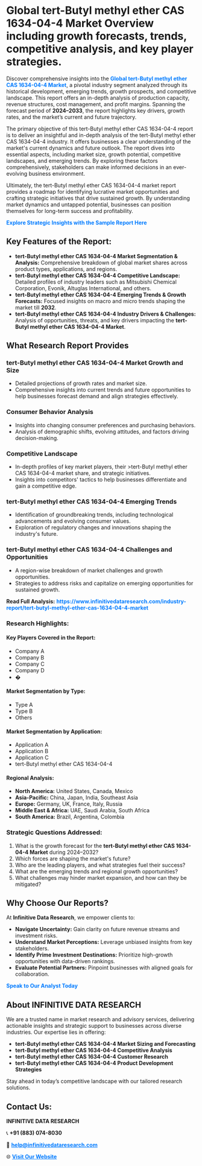<h1>Global tert-Butyl methyl ether CAS 1634-04-4 Market Overview including growth forecasts, trends, competitive analysis, and key player strategies.</h1>
<p>
Discover comprehensive insights into the 
<a href="https://www.infinitivedataresearch.com/industry-report/tert-butyl-methyl-ether-cas-1634-04-4-market" rel="dofollow" style="color: #007BFF; text-decoration: none;"><strong>Global tert-Butyl methyl ether CAS 1634-04-4 Market</strong></a>, a pivotal industry segment analyzed through its historical development, emerging trends, growth prospects, and competitive landscape. This report offers an in-depth analysis of production capacity, revenue structures, cost management, and profit margins. Spanning the forecast period of <strong>2024–2033</strong>, the report highlights key drivers, growth rates, and the market’s current and future trajectory.
</p>
<p>
The primary objective of this tert-Butyl methyl ether CAS 1634-04-4 report is to deliver an insightful and in-depth analysis of the tert-Butyl methyl ether CAS 1634-04-4 industry. It offers businesses a clear understanding of the market's current dynamics and future outlook. The report dives into essential aspects, including market size, growth potential, competitive landscapes, and emerging trends. By exploring these factors comprehensively, stakeholders can make informed decisions in an ever-evolving business environment.
</p>
<p>
Ultimately, the tert-Butyl methyl ether CAS 1634-04-4 market report provides a roadmap for identifying lucrative market opportunities and crafting strategic initiatives that drive sustained growth. By understanding market dynamics and untapped potential, businesses can position themselves for long-term success and profitability.
</p>
<p>
<a href="https://www.infinitivedataresearch.com/request-sample/reportId=111592" style="color: #007BFF; text-decoration: none;"><strong>Explore Strategic Insights with the Sample Report Here</strong></a>
</p>

<h2>Key Features of the Report:</h2>
<ul>
<li><strong>tert-Butyl methyl ether CAS 1634-04-4 Market Segmentation & Analysis:</strong> Comprehensive breakdown of global market shares across product types, applications, and regions.</li>
<li><strong>tert-Butyl methyl ether CAS 1634-04-4 Competitive Landscape:</strong> Detailed profiles of industry leaders such as Mitsubishi Chemical Corporation, Evonik, Altuglas International, and others.</li>
<li><strong>tert-Butyl methyl ether CAS 1634-04-4 Emerging Trends & Growth Forecasts:</strong> Focused insights on macro and micro trends shaping the market till <strong>2032</strong>.</li>
<li><strong>tert-Butyl methyl ether CAS 1634-04-4 Industry Drivers & Challenges:</strong> Analysis of opportunities, threats, and key drivers impacting the <strong>tert-Butyl methyl ether CAS 1634-04-4 Market</strong>.</li>
</ul>

<h2>What Research Report Provides</h2>
<h3>tert-Butyl methyl ether CAS 1634-04-4 Market Growth and Size</h3>
<ul>
<li>Detailed projections of growth rates and market size.</li>
<li>Comprehensive insights into current trends and future opportunities to help businesses forecast demand and align strategies effectively.</li>
</ul>

<h3>Consumer Behavior Analysis</h3>
<ul>
<li>Insights into changing consumer preferences and purchasing behaviors.</li>
<li>Analysis of demographic shifts, evolving attitudes, and factors driving decision-making.</li>
</ul>

<h3>Competitive Landscape</h3>
<ul>
<li>In-depth profiles of key market players, their >tert-Butyl methyl ether CAS 1634-04-4 market share, and strategic initiatives.</li>
<li>Insights into competitors' tactics to help businesses differentiate and gain a competitive edge.</li>
</ul>

<h3>tert-Butyl methyl ether CAS 1634-04-4 Emerging Trends</h3>
<ul>
<li>Identification of groundbreaking trends, including technological advancements and evolving consumer values.</li>
<li>Exploration of regulatory changes and innovations shaping the industry's future.</li>
</ul>

<h3>tert-Butyl methyl ether CAS 1634-04-4 Challenges and Opportunities</h3>
<ul>
<li>A region-wise breakdown of market challenges and growth opportunities.</li>
<li>Strategies to address risks and capitalize on emerging opportunities for sustained growth.</li>
</ul>
<p><strong>Read Full Analysis:</strong> <a href="https://www.infinitivedataresearch.com/industry-report/tert-butyl-methyl-ether-cas-1634-04-4-market" rel="dofollow" style="color: #007BFF; text-decoration: none;"><strong>https://www.infinitivedataresearch.com/industry-report/tert-butyl-methyl-ether-cas-1634-04-4-market</strong></a></p>
<h3>Research Highlights:</h3>
<h4>Key Players Covered in the Report:</h4>
<ul><li>Company A</li><li>Company B</li><li>Company C</li><li>Company D</li><li>�</li></ul>
<h4>Market Segmentation by Type:</h4>
<ul><li>Type A</li><li>Type B</li><li>Others</li></ul>
<h4>Market Segmentation by Application:</h4>
<ul><li>Application A</li><li>Application B</li><li>Application C</li><li>tert-Butyl methyl ether CAS 1634-04-4</li></ul>

<h4>Regional Analysis:</h4>
<ul>
<li><strong>North America:</strong> United States, Canada, Mexico</li>
<li><strong>Asia-Pacific:</strong> China, Japan, India, Southeast Asia</li>
<li><strong>Europe:</strong> Germany, UK, France, Italy, Russia</li>
<li><strong>Middle East & Africa:</strong> UAE, Saudi Arabia, South Africa</li>
<li><strong>South America:</strong> Brazil, Argentina, Colombia</li>
</ul>

<h3>Strategic Questions Addressed:</h3>
<ol>
<li>What is the growth forecast for the <strong>tert-Butyl methyl ether CAS 1634-04-4 Market</strong> during 2024–2032?</li>
<li>Which forces are shaping the market's future?</li>
<li>Who are the leading players, and what strategies fuel their success?</li>
<li>What are the emerging trends and regional growth opportunities?</li>
<li>What challenges may hinder market expansion, and how can they be mitigated?</li>
</ol>

<h2>Why Choose Our Reports?</h2>
<p>At <strong>Infinitive Data Research</strong>, we empower clients to:</p>
<ul>
<li><strong>Navigate Uncertainty:</strong> Gain clarity on future revenue streams and investment risks.</li>
<li><strong>Understand Market Perceptions:</strong> Leverage unbiased insights from key stakeholders.</li>
<li><strong>Identify Prime Investment Destinations:</strong> Prioritize high-growth opportunities with data-driven rankings.</li>
<li><strong>Evaluate Potential Partners:</strong> Pinpoint businesses with aligned goals for collaboration.</li>
</ul>
<p><a href="https://www.infinitivedataresearch.com/industry-report/tert-butyl-methyl-ether-cas-1634-04-4-market" rel="dofollow" style="color: #007BFF; text-decoration: none;"><strong>Speak to Our Analyst Today</strong></a></p>

<h2>About INFINITIVE DATA RESEARCH</h2>
<p>We are a trusted name in market research and advisory services, delivering actionable insights and strategic support to businesses across diverse industries. Our expertise lies in offering:</p>
<ul>
<li><strong>tert-Butyl methyl ether CAS 1634-04-4 Market Sizing and Forecasting</strong></li>
<li><strong>tert-Butyl methyl ether CAS 1634-04-4 Competitive Analysis</strong></li>
<li><strong>tert-Butyl methyl ether CAS 1634-04-4 Customer Research</strong></li>
<li><strong>tert-Butyl methyl ether CAS 1634-04-4 Product Development Strategies</strong></li>
</ul>
<p>Stay ahead in today’s competitive landscape with our tailored research solutions.</p>

<h2>Contact Us:</h2>
<p><strong>INFINITIVE DATA RESEARCH</strong></p>
<p>📞 <strong>+91 (883) 074-8030</strong></p>
<p>📧 <strong><a href="mailto:help@infinitivedataresearch.com" style="color: #007BFF;">help@infinitivedataresearch.com</a></strong></p>
<p>🌐 <strong><a href="https://www.infinitivedataresearch.com" rel="dofollow" style="color: #007BFF;">Visit Our Website</a></strong></p>